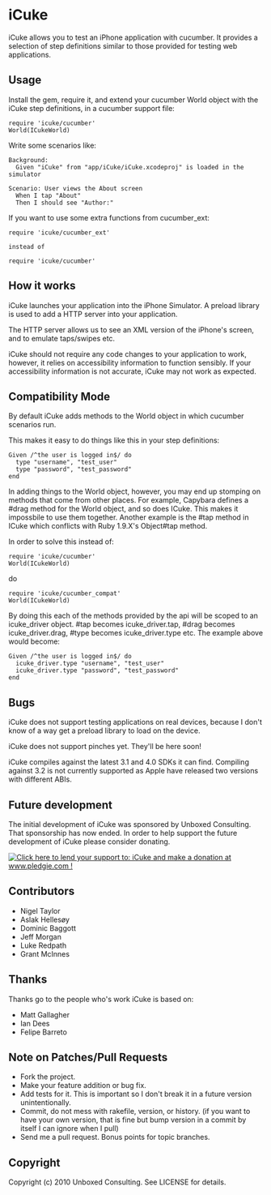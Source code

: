 iCuke
=====

iCuke allows you to test an iPhone application with cucumber. It provides a selection of step definitions similar to
those provided for testing web applications.

Usage
-----

Install the gem, require it, and extend your cucumber World object with
the iCuke step definitions, in a cucumber support file:

    require 'icuke/cucumber'
    World(ICukeWorld)

Write some scenarios like:

    Background:
      Given "iCuke" from "app/iCuke/iCuke.xcodeproj" is loaded in the simulator

    Scenario: User views the About screen
      When I tap "About"
      Then I should see "Author:"

If you want to use some extra functions from cucumber_ext:

    require 'icuke/cucumber_ext'

    instead of

    require 'icuke/cucumber'

How it works
------------

iCuke launches your application into the iPhone Simulator. A preload library is used to add a HTTP server into your
application.

The HTTP server allows us to see an XML version of the iPhone's screen, and to emulate taps/swipes etc.

iCuke should not require any code changes to your application to work, however, it relies on accessibility information to function sensibly. If your accessibility information is not accurate, iCuke may not work as expected.

Compatibility Mode
------------------

By default iCuke adds methods to the World object in which cucumber scenarios run.

This makes it easy to do things like this in your step definitions:

    Given /^the user is logged in$/ do
      type "username", "test_user"
      type "password", "test_password"
    end

In adding things to the World object, however, you may end up stomping on methods that come from other places. For example, Capybara defines a #drag method for the World object, and so does ICuke. This makes it impossbile to use them together. Another example is the #tap method in ICuke which conflicts with Ruby 1.9.X's Object#tap method.

In order to solve this instead of:

    require 'icuke/cucumber'
    World(ICukeWorld)

do

    require 'icuke/cucumber_compat'
    World(ICukeWorld)

By doing this each of the methods provided by the api will be scoped to an icuke_driver object. #tap becomes icuke_driver.tap, #drag becomes icuke_driver.drag, #type becomes icuke_driver.type etc. The example above would become:

    Given /^the user is logged in$/ do
      icuke_driver.type "username", "test_user"
      icuke_driver.type "password", "test_password"
    end

Bugs
----

iCuke does not support testing applications on real devices, because I don't know of a way get a preload library to
load on the device.

iCuke does not support pinches yet. They'll be here soon!

iCuke compiles against the latest 3.1 and 4.0 SDKs it can find. Compiling against 3.2 is not currently supported as Apple have released two versions with different ABIs.

Future development
------------------

The initial development of iCuke was sponsored by Unboxed Consulting. That sponsorship has now ended. In order to help support the future development of iCuke please consider donating.

<a href='http://www.pledgie.com/campaigns/13697'><img alt='Click here to lend your support to: iCuke and make a donation at www.pledgie.com !' src='http://www.pledgie.com/campaigns/13697.png?skin_name=chrome' border='0' /></a>

Contributors
------------

* Nigel Taylor
* Aslak Hellesøy
* Dominic Baggott
* Jeff Morgan
* Luke Redpath
* Grant McInnes

Thanks
------

Thanks go to the people who's work iCuke is based on:

* Matt Gallagher
* Ian Dees
* Felipe Barreto

Note on Patches/Pull Requests
-----------------------------
 
* Fork the project.
* Make your feature addition or bug fix.
* Add tests for it. This is important so I don't break it in a
  future version unintentionally.
* Commit, do not mess with rakefile, version, or history.
  (if you want to have your own version, that is fine but bump version in a commit by itself I can ignore when I pull)
* Send me a pull request. Bonus points for topic branches.

Copyright
---------

Copyright (c) 2010 Unboxed Consulting. See LICENSE for details.
